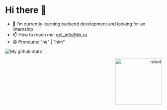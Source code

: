 # Hi there 👋
- 🌱 I’m currently learning backend development and looking for an internship
- 📫 How to reach me: get_info@bk.ru
- 😄 Pronouns: "he" | "him"

![My github stats](https://github-readme-stats.vercel.app/api?username=rsh-12&show_icons=true)


<p align="right">
  <img src="https://github.com/rsh-12/remember-places/blob/dev/static/images/robot.png?raw=true" alt="robot" width="150" height="150">
</p> 
